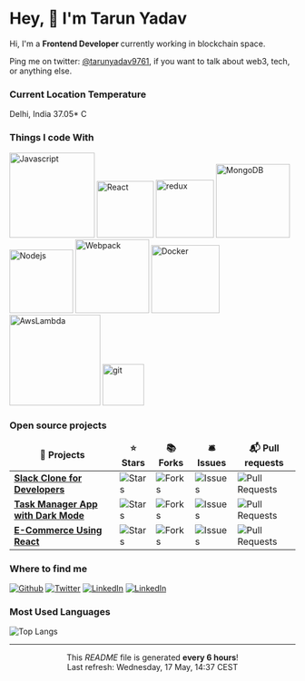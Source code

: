 <h1>Hey, 👋 I'm Tarun Yadav</h1>

<p>Hi, I'm a <b>Frontend Developer </b> currently working in blockchain space.</p>

Ping me on twitter: <a href="https://twitter.com/tarunyadav9761">@tarunyadav9761</a>, if you want to talk about web3, tech, or anything else.

 <h3>Current Location Temperature</h3>
 <p> Delhi, India 37.05* C </p>

<h3>Things I code With</h3>


<p>
 <img alt="Javascript" src="https://img.shields.io/badge/-Javascript-black?style=for-the-badge&logo=javascript&logoColor=f0dc4e" width=150 />
 <img alt="React" src="https://img.shields.io/badge/-React-black?style=for-the-badge&logo=react&logoColor=#61dbfb" width=100 />
  <img alt="redux" src="https://img.shields.io/badge/-Redux-black?style=for-the-badge&logo=redux&logoColor=#7749bd" width=102/>
  <img alt="MongoDB" src="https://img.shields.io/badge/-MongoDB-black?style=for-the-badge&logo=mongodb&logoColor=#449f43" width=130 />
  <img alt="Nodejs" src="https://img.shields.io/badge/-Nodejs-black?style=for-the-badge&logo=Node.js&logoColor=#74aa63"  width=112/>
  <img alt="Webpack" src="https://img.shields.io/badge/-Webpack-black?style=for-the-badge&logo=webpack&logoColor=#1579c1" width=130/> 
  <img alt="Docker" src="https://img.shields.io/badge/-Docker-black?style=for-the-badge&logo=docker&logoColor=#029ded" width=120/>
  <img alt="AwsLambda" src="https://img.shields.io/badge/-AWS lambda-black?style=for-the-badge&logo=amazon&logoColor=#ff9900" width=160/>
  <img alt="git" src="https://img.shields.io/badge/-Git-black?style=for-the-badge&logo=git&logoColor=#f04f30" width=73 />

</p>

<h3>Open source projects</h3>
<table>
  <thead align="center">
    <tr border: none;>
      <td><b>🎁 Projects</b></td>
      <td><b>⭐ Stars</b></td>
      <td><b>📚 Forks</b></td>
      <td><b>🛎 Issues</b></td>
      <td><b>📬 Pull requests</b></td>
    </tr>
  </thead>
   <tbody>
    <tr>
	    <td><a href="https://github.com/tarunyadav1/Slack-clone-with-React-Firebase-Redux"><b>Slack Clone for Developers</b></a></td>
      <td><img alt="Stars" src="https://img.shields.io/github/stars/tarunyadav1/Slack-clone-with-React-Firebase-Redux?style=flat-square&labelColor=343b41"/></td>
      <td><img alt="Forks" src="https://img.shields.io/github/forks/tarunyadav1/Slack-clone-with-React-Firebase-Redux?style=flat-square&labelColor=343b41"/></td>
      <td><img alt="Issues" src="https://img.shields.io/github/issues/tarunyadav1/Slack-clone-with-React-Firebase-Redux?style=flat-square&labelColor=343b41"/></td>
      <td><img alt="Pull Requests" src="https://img.shields.io/github/issues-pr/tarunyadav1/Slack-clone-with-React-Firebase-Redux?style=flat-square&labelColor=343b41"/></td>
    </tr>
	  <tr>
		  <td><a href="https://github.com/tarunyadav1/Doist-React-App-Using-firebase"><b>Task Manager App with Dark Mode</b></a></td>
      <td><img alt="Stars" src="https://img.shields.io/github/stars/tarunyadav1/Doist-React-App-Using-firebase?style=flat-square&labelColor=343b41"/></td>
      <td><img alt="Forks" src="https://img.shields.io/github/forks/tarunyadav1/Doist-React-App-Using-firebase?style=flat-square&labelColor=343b41"/></td>
      <td><img alt="Issues" src="https://img.shields.io/github/issues/tarunyadav1/Doist-React-App-Using-firebase?style=flat-square&labelColor=343b41"/></td>
      <td><img alt="Pull Requests" src="https://img.shields.io/github/issues-pr/tarunyadav1/Doist-React-App-Using-firebase?style=flat-square&labelColor=343b41"/></td>
    </tr>
		<tr>
			<td><a href="https://github.com/tarunyadav1/Ecommerce-store-React-Redux-Firebase-StripePayment"><b>E-Commerce Using React </b></a></td>
      <td><img alt="Stars" src="https://img.shields.io/github/stars/tarunyadav1/Ecommerce-store-React-Redux-Firebase-StripePayment?style=flat-square&labelColor=343b41"/></td>
      <td><img alt="Forks" src="https://img.shields.io/github/forks/tarunyadav1/Ecommerce-store-React-Redux-Firebase-StripePayment?style=flat-square&labelColor=343b41"/></td>
      <td><img alt="Issues" src="https://img.shields.io/github/issues/tarunyadav1/Ecommerce-store-React-Redux-Firebase-StripePayment?style=flat-square&labelColor=343b41"/></td>
      <td><img alt="Pull Requests" src="https://img.shields.io/github/issues-pr/tarunyadav1/Ecommerce-store-React-Redux-Firebase-StripePayment?style=flat-square&labelColor=343b41"/></td>
    </tr>
  </tbody>
</table>

<h3>Where to find me</h3>
<p><a href="https://github.com/tarunyadav1" target="_blank"><img alt="Github" src="https://img.shields.io/badge/GitHub-%2312100E.svg?&style=for-the-badge&logo=Github&logoColor=white" /></a> <a href="https://twitter.com/tarunyadav9761" target="_blank"><img alt="Twitter" src="https://img.shields.io/badge/twitter-%231DA1F2.svg?&style=for-the-badge&logo=twitter&logoColor=white" /></a> <a href="https://www.linkedin.com/in/tarunyadav9761" target="_blank"><img alt="LinkedIn" src="https://img.shields.io/badge/linkedin-%230077B5.svg?&style=for-the-badge&logo=linkedin&logoColor=white" /></a> 
<a href="https://dev.to/tarunyadav1" target="_blank"><img alt="LinkedIn" src="https://img.shields.io/badge/DEV-%2312100E.svg?&style=for-the-badge&logo=dev.to&logoColor=white"  /></a> 
</p>

<h3>Most Used Languages </h3>

![Top Langs](https://github-readme-stats.vercel.app/api/top-langs/?username=anuraghazra&layout=compact&theme=material-palenight)



------------
<p align="center">This <i>README</i> file is generated <b>every 6 hours</b>!</br>Last refresh: Wednesday, 17 May, 14:37 CEST<br />
